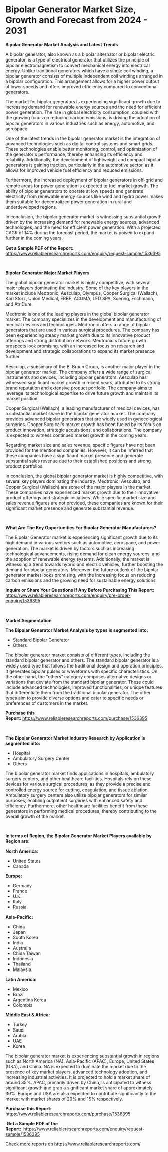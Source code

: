 <p><h1>Bipolar Generator Market Size, Growth and Forecast from 2024 - 2031</h1></p><p><strong>Bipolar Generator Market Analysis and Latest Trends</strong></p>
<p><p>A bipolar generator, also known as a bipolar alternator or bipolar electric generator, is a type of electrical generator that utilizes the principle of bipolar electromagnetism to convert mechanical energy into electrical energy. Unlike traditional generators which have a single coil winding, a bipolar generator consists of multiple independent coil windings arranged in a bipolar configuration. This arrangement allows for a higher power output at lower speeds and offers improved efficiency compared to conventional generators.</p><p>The market for bipolar generators is experiencing significant growth due to increasing demand for renewable energy sources and the need for efficient power generation. The rise in global electricity consumption, coupled with the growing focus on reducing carbon emissions, is driving the adoption of bipolar generators in various industries such as energy, automotive, and aerospace.</p><p>One of the latest trends in the bipolar generator market is the integration of advanced technologies such as digital control systems and smart grids. These technologies enable better monitoring, control, and optimization of the generator's performance, thereby enhancing its efficiency and reliability. Additionally, the development of lightweight and compact bipolar generators is gaining traction, particularly in the automotive sector, as it allows for improved vehicle fuel efficiency and reduced emissions.</p><p>Furthermore, the increased deployment of bipolar generators in off-grid and remote areas for power generation is expected to fuel market growth. The ability of bipolar generators to operate at low speeds and generate electricity from renewable energy sources like wind and hydro power makes them suitable for decentralized power generation in rural and underdeveloped regions.</p><p>In conclusion, the bipolar generator market is witnessing substantial growth driven by the increasing demand for renewable energy sources, advanced technologies, and the need for efficient power generation. With a projected CAGR of 14% during the forecast period, the market is poised to expand further in the coming years.</p></p>
<p><strong>Get a Sample PDF of the Report:&nbsp;</strong> <a href="https://www.reliableresearchreports.com/enquiry/request-sample/1536395">https://www.reliableresearchreports.com/enquiry/request-sample/1536395</a></p>
<p>&nbsp;</p>
<p><strong>Bipolar Generator Major Market Players</strong></p>
<p><p>The global bipolar generator market is highly competitive, with several major players dominating the industry. Some of the key players in the market include Medtronic, Aesculap, Olympus, Cooper Surgical (Wallach), Karl Storz, Union Medical, ERBE, ACOMA, LED SPA, Soering, Eschmann, and AtriCure.</p><p>Medtronic is one of the leading players in the global bipolar generator market. The company specializes in the development and manufacturing of medical devices and technologies. Medtronic offers a range of bipolar generators that are used in various surgical procedures. The company has been experiencing steady market growth due to its innovative product offerings and strong distribution network. Medtronic's future growth prospects look promising, with an increased focus on research and development and strategic collaborations to expand its market presence further.</p><p>Aesculap, a subsidiary of the B. Braun Group, is another major player in the bipolar generator market. The company offers a wide range of surgical instruments and devices, including bipolar generators. Aesculap has witnessed significant market growth in recent years, attributed to its strong brand reputation and extensive product portfolio. The company aims to leverage its technological expertise to drive future growth and maintain its market position.</p><p>Cooper Surgical (Wallach), a leading manufacturer of medical devices, has a substantial market share in the bipolar generator market. The company provides advanced bipolar generators that are widely used in gynecological surgeries. Cooper Surgical's market growth has been fueled by its focus on product innovation, strategic acquisitions, and collaborations. The company is expected to witness continued market growth in the coming years.</p><p>Regarding market size and sales revenue, specific figures have not been provided for the mentioned companies. However, it can be inferred that these companies have a significant market presence and generate substantial sales revenue due to their established positions and strong product portfolios.</p><p>In conclusion, the global bipolar generator market is highly competitive, with several key players dominating the industry. Medtronic, Aesculap, and Cooper Surgical (Wallach) are some of the major players in the market. These companies have experienced market growth due to their innovative product offerings and strategic initiatives. While specific market size and sales revenue figures are not provided, these companies are known for their significant market presence and generate substantial revenue.</p></p>
<p>&nbsp;</p>
<p><strong>What Are The Key Opportunities For Bipolar Generator Manufacturers?</strong></p>
<p><p>The Bipolar Generator market is experiencing significant growth due to its high demand in various sectors such as automotive, aerospace, and power generation. The market is driven by factors such as increasing technological advancements, rising demand for clean energy sources, and the adoption of renewable energy systems. Additionally, the market is witnessing a trend towards hybrid and electric vehicles, further boosting the demand for bipolar generators. Moreover, the future outlook of the bipolar generator market looks promising, with the increasing focus on reducing carbon emissions and the growing need for sustainable energy solutions.</p></p>
<p><strong>Inquire or Share Your Questions If Any Before Purchasing This Report:</strong> <a href="https://www.reliableresearchreports.com/enquiry/pre-order-enquiry/1536395">https://www.reliableresearchreports.com/enquiry/pre-order-enquiry/1536395</a></p>
<p>&nbsp;</p>
<p><strong>Market Segmentation</strong></p>
<p><strong>The Bipolar Generator Market Analysis by types is segmented into:</strong></p>
<p><ul><li>Standard Bipolar Generator</li><li>Others</li></ul></p>
<p><p>The bipolar generator market consists of different types, including the standard bipolar generator and others. The standard bipolar generator is a widely used type that follows the traditional design and operation principles. It generates bipolar pulses or waveforms with specific characteristics. On the other hand, the "others" category comprises alternative designs or variations that deviate from the standard bipolar generator. These could include advanced technologies, improved functionalities, or unique features that differentiate them from the traditional bipolar generator. The other types aim to provide diverse options and cater to specific needs or preferences of customers in the market.</p></p>
<p><strong>Purchase this Report:&nbsp;</strong><a href="https://www.reliableresearchreports.com/purchase/1536395">https://www.reliableresearchreports.com/purchase/1536395</a></p>
<p>&nbsp;</p>
<p><strong>The Bipolar Generator Market Industry Research by Application is segmented into:</strong></p>
<p><ul><li>Hospital</li><li>Ambulatory Surgery Center</li><li>Others</li></ul></p>
<p><p>The bipolar generator market finds applications in hospitals, ambulatory surgery centers, and other healthcare facilities. Hospitals rely on these devices for various surgical procedures, as they provide a precise and controlled energy source for cutting, coagulation, and tissue ablation. Ambulatory surgery centers also utilize bipolar generators for similar purposes, enabling outpatient surgeries with enhanced safety and efficiency. Furthermore, other healthcare facilities benefit from these generators in performing medical procedures, thereby contributing to the overall growth of the market.</p></p>
<p>&nbsp;</p>
<p><strong>In terms of Region, the Bipolar Generator Market Players available by Region are:</strong></p>
<p>
    <p> <strong> North America: </strong>
        <ul>
            <li>United States</li>
            <li>Canada</li>
        </ul>
        </p> 
    <p> <strong> Europe: </strong>
        <ul>
            <li>Germany</li>
            <li>France</li>
            <li>U.K.</li>
            <li>Italy</li>
            <li>Russia</li>
        </ul>
        </p> 
    <p> <strong> Asia-Pacific: </strong>
        <ul>
            <li>China</li>
            <li>Japan</li>
            <li>South Korea</li>
            <li>India</li>
            <li>Australia</li>
            <li>China Taiwan</li>
            <li>Indonesia</li>
            <li>Thailand</li>
            <li>Malaysia</li>
        </ul>
        </p> 
    <p> <strong> Latin America: </strong>
        <ul>
            <li>Mexico</li>
            <li>Brazil</li>
            <li>Argentina Korea</li>
            <li>Colombia</li>
        </ul>
        </p> 
    <p> <strong> Middle East & Africa: </strong>
        <ul>
            <li>Turkey</li>
            <li>Saudi</li>
            <li>Arabia</li>
            <li>UAE</li>
            <li>Korea</li>
        </ul>
    </p>
    </p>
<p><p>The bipolar generator market is experiencing substantial growth in regions such as North America (NA), Asia-Pacific (APAC), Europe, United States (USA), and China. NA is expected to dominate the market due to the presence of key market players, advanced technology adoption, and increasing industrial activities. It is projected to hold a market share of around 35%. APAC, primarily driven by China, is anticipated to witness significant growth and grab a significant market share of approximately 30%. Europe and USA are also expected to contribute significantly to the market with market shares of 20% and 15% respectively.</p></p>
<p><strong>Purchase this Report: </strong><a href="https://www.reliableresearchreports.com/purchase/1536395">https://www.reliableresearchreports.com/purchase/1536395</a></p>
<p>&nbsp;<strong>Get a Sample PDF of the Report:&nbsp;&nbsp;</strong><a href="https://www.reliableresearchreports.com/enquiry/request-sample/1536395">https://www.reliableresearchreports.com/enquiry/request-sample/1536395</a></p>
<p><strong></strong></p>
<p>Check more reports on https://www.reliableresearchreports.com/</p>